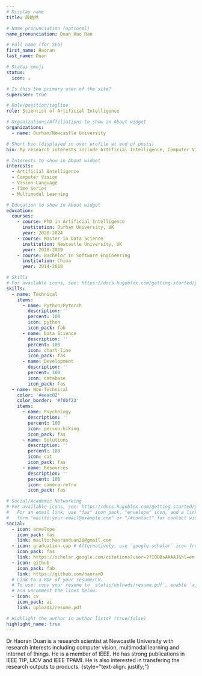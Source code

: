 ```yaml
---
# Display name
title: 段皓然

# Name pronunciation (optional)
name_pronunciation: Duan Hao Ran

# Full name (for SEO)
first_name: Haoran
last_name: Duan

# Status emoji
status:
  icon: ☕️

# Is this the primary user of the site?
superuser: true

# Role/position/tagline
role: Scientist of Artificial Intelligence

# Organizations/Affiliations to show in About widget
organizations:
  - name: Durham/Newcastle University

# Short bio (displayed in user profile at end of posts)
bio: My research interests include Artificial Intelligence, Computer Vision and Multimodal Learning.

# Interests to show in About widget
interests:
  - Artificial Intelligence
  - Computer Vision
  - Vision-Language
  - Time Series
  - Multimodal Learning

# Education to show in About widget
education:
  courses:
    - course: PhD in Artificial Intelligence
      institution: Durham University, UK
      year: 2020-2024
    - course: Master in Data Science
      institution: Newcastle University, UK
      year: 2018-2019
    - course: Bachelor in Software Engineering
      institution: China
      year: 2014-2018

# Skills
# For available icons, see: https://docs.hugoblox.com/getting-started/page-builder/#icons
skills:
  - name: Technical
    items:
      - name: Python/Pytorch
        description: ''
        percent: 100
        icon: python
        icon_pack: fab
      - name: Data Science
        description: ''
        percent: 100
        icon: chart-line
        icon_pack: fas
      - name: Development
        description: ''
        percent: 100
        icon: database
        icon_pack: fas
  - name: Non-Technical
    color: '#eeac02'
    color_border: '#f0bf23'
    items:
      - name: Psychology
        description: ''
        percent: 100
        icon: person-hiking
        icon_pack: fas
      - name: Solutions
        description: ''
        percent: 100
        icon: cat
        icon_pack: fas
      - name: Resources
        description: ''
        percent: 100
        icon: camera-retro
        icon_pack: fas

# Social/Academic Networking
# For available icons, see: https://docs.hugoblox.com/getting-started/page-builder/#icons
#   For an email link, use "fas" icon pack, "envelope" icon, and a link in the
#   form "mailto:your-email@example.com" or "/#contact" for contact widget.
social:
  - icon: envelope
    icon_pack: fas
    link: mailto:haoranduan28@gmail.com
  - icon: graduation-cap # Alternatively, use `google-scholar` icon from `ai` icon pack
    icon_pack: fas
    link: https://scholar.google.com/citations?user=2fIQOBsAAAAJ&hl=en
  - icon: github
    icon_pack: fab
    link: https://github.com/haoranD
  # Link to a PDF of your resume/CV.
  # To use: copy your resume to `static/uploads/resume.pdf`, enable `ai` icons in `params.yaml`,
  # and uncomment the lines below.
  - icon: cv
    icon_pack: ai
    link: uploads/resume.pdf

# Highlight the author in author lists? (true/false)
highlight_name: true
---
```


Dr Haoran Duan is a research scientist at Newcastle University with research interests including computer vision, multimodal learning and internet of things. He is a member of IEEE. He has strong publications in IEEE TIP, IJCV and IEEE TPAMI. He is also interested in transfering the research outputs to products. 
{style="text-align: justify;"}
